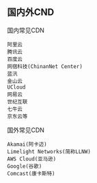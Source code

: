 ## 国内外CND

国内常见CDN

```
阿里云
腾讯云
百度云
网宿科技(ChinanNet Center)
蓝汛
金山云
UCloud
网易云
世纪互联
七牛云
京东云等
```

国外常见CDN

```
Akamai(阿卡迈)
Limelight Networks(简称LLNW)
AWS Cloud(亚马逊)
Google(谷歌)
Comcast(康卡斯特)
```

